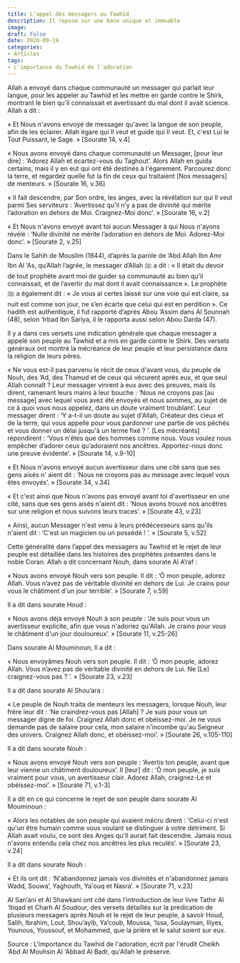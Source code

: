 ```yaml
---
title: L’appel des messagers au Tawhid
description: Il repose sur une base unique et immuable
image:
draft: False
date: 2020-09-19
categories:
- Articles
tags:
- L'importance du Tawhid de l'adoration
---
```


Allah a envoyé dans chaque communauté un messager qui parlait leur langue, pour les
appeler au Tawhid et les mettre en garde contre le Shirk, montrant le bien qu’il
connaissait et avertissant du mal dont il avait science. Allah a dit :

« Et Nous n'avons envoyé de messager qu'avec la langue de son peuple, afin de les
éclairer. Allah égare qui Il veut et guide qui Il veut. Et, c'est Lui le Tout Puissant, le
Sage. » [Sourate 14, v.4]

« Nous avons envoyé dans chaque communauté un Messager, [pour leur dire] : ‘Adorez
Allah et écartez-vous du Taghout’. Alors Allah en guida certains, mais il y en eut qui ont
été destinés à l'égarement. Parcourez donc la terre, et regardez quelle fut la fin de ceux
qui traitaient [Nos messagers] de menteurs. » [Sourate 16, v.36]

« Il fait descendre, par Son ordre, les anges, avec la révélation sur qui Il veut parmi
Ses serviteurs : ‘Avertissez qu'il n’y a pas de divinité qui mérite l’adoration en dehors
de Moi. Craignez-Moi donc’. » [Sourate 16, v.2]

« Et Nous n'avons envoyé avant toi aucun Messager à qui Nous n'ayons révélé : ‘Nulle
divinité ne mérite l’adoration en dehors de Moi. Adorez-Moi donc’. » [Sourate 2, v.25]

Dans le Sahih de Mouslim (1844), d’après la parole de ‘Abd Allah Ibn Amr Ibn Al ‘As,
qu’Allah l’agrée, le messager d’Allah ﷺ a dit : « Il était du devoir de tout prophète
avant moi de guider sa communauté au bien qu’il connaissait, et de l’avertir du mal dont
il avait connaissance ». Le prophète ﷺ a également dit : « Je vous ai certes laissé
sur une voie qui est claire, sa nuit est comme son jour, ne s’en écarte que celui qui est
en perdition ». Ce hadith est authentique, il fut rapporté d’après Abou ‘Assim dans Al
Sounnah (48), selon ‘Irbad Ibn Sariya, il le rapporta aussi selon Abou Darda (47).

Il y a dans ces versets une indication générale que chaque messager a appelé son peuple au
Tawhid et a mis en garde contre le Shirk. Des versets généraux ont montré la mécréance de
leur peuple et leur persistance dans la religion de leurs pères.

« Ne vous est-il pas parvenu le récit de ceux d'avant vous, du peuple de Nouh, des ‘Ad,
des Thamud et de ceux qui vécurent après eux, et que seul Allah connaît ? Leur messager
vinrent à eux avec des preuves, mais ils dirent, ramenant leurs mains à leur bouche :
‘Nous ne croyons pas [au message] avec lequel vous avez été envoyés et nous sommes, au
sujet de ce à quoi vous nous appelez, dans un doute vraiment troublant’. Leur messager
dirent : ‘Y a-t-il un doute au sujet d'Allah, Créateur des cieux et de la terre, qui vous
appelle pour vous pardonner une partie de vos péchés et vous donner un délai jusqu'à un
terme fixé ? ’. [Les mécréants] répondirent : ‘Vous n'êtes que des hommes comme nous. Vous
voulez nous empêcher d’adorer ceux qu’adoraient nos ancêtres. Apportez-nous donc une
preuve évidente’. » [Sourate 14, v.9-10]

« Et Nous n'avons envoyé aucun avertisseur dans une cité sans que ses gens aisés n'
aient dit : ‘Nous ne croyons pas au message avec lequel vous êtes
envoyés’. » [Sourate 34, v.34]

« Et c'est ainsi que Nous n'avons pas envoyé avant toi d'avertisseur en une cité, sans
que ses gens aisés n'aient dit : ‘Nous avons trouvé nos ancêtres sur une religion et nous
suivons leurs traces’. » [Sourate 43, v.23]

« Ainsi, aucun Messager n'est venu à leurs prédécesseurs sans qu'ils n'aient dit :
‘C'est un magicien ou un possédé ! ’. » [Sourate 5, v.52]

Cette généralité dans l’appel des messagers au Tawhid et le rejet de leur peuple est
détaillée dans les histoires des prophètes présentes dans le noble Coran. Allah a dit
concernant Nouh, dans sourate Al A’raf :

« Nous avons envoyé Nouh vers son peuple. Il dit : ‘Ô mon peuple, adorez Allah. Vous
n’avez pas de véritable divinité en dehors de Lui. Je crains pour vous le châtiment d'un
jour terrible’. » [Sourate 7, v.59]

Il a dit dans sourate Houd :

« Nous avons déjà envoyé Nouh à son peuple : ‘Je suis pour vous un avertisseur
explicite, afin que vous n'adoriez qu'Allah. Je crains pour vous le châtiment d'un jour
douloureux’. » [Sourate 11, v.25-26]

Dans sourate Al Mouminoun, Il a dit :

« Nous envoyâmes Nouh vers son peuple. Il dit : ‘Ô mon peuple, adorez Allah. Vous
n’avez pas de véritable divinité en dehors de Lui. Ne [Le] craignez-vous
pas ? ’. » [Sourate 23, v.23]

Il a dit dans sourate Al Shou’ara :

« Le peuple de Nouh traita de menteurs les messagers, lorsque Nouh, leur frère leur
dit : ‘Ne craindrez-vous pas [Allah] ? Je suis pour vous un messager digne de foi.
Craignez Allah donc et obéissez-moi. Je ne vous demande pas de salaire pour cela, mon
salaire n'incombe qu'au Seigneur des univers. Craignez Allah donc, et
obéissez-moi’. » [Sourate 26, v.105-110]

Il a dit dans sourate Nouh :

« Nous avons envoyé Nouh vers son peuple : ‘Avertis ton peuple, avant que leur vienne
un châtiment douloureux’. Il [leur] dit : ‘Ô mon peuple, je suis vraiment pour vous, un
avertisseur clair. Adorez Allah, craignez-Le et obéissez-moi’. » [Sourate 71, v.1-3]

Il a dit en ce qui concerne le rejet de son peuple dans sourate Al Mouminoun :

« Alors les notables de son peuple qui avaient mécru dirent : ‘Celui-ci n'est qu'un
être humain comme vous voulant se distinguer à votre détriment. Si Allah avait voulu, ce
sont des Anges qu'Il aurait fait descendre. Jamais nous n'avons entendu cela chez nos
ancêtres les plus reculés’. » [Sourate 23, v.24]

Il a dit dans sourate Nouh :

« Et ils ont dit : ‘N'abandonnez jamais vos divinités et n'abandonnez jamais Wadd,
Souwa’, Yaghouth, Ya'ouq et Nasra’. » [Sourate 71, v.23]

Al San’ani et Al Shawkani ont cité dans l’introduction de leur livre Tathir Al ‘Itiqad et
Charh Al Soudour, des versets détaillés sur la prédication de plusieurs messagers après
Nouh et le rejet de leur peuple, à savoir Houd, Salih, Ibrahim, Lout, Shou’ayib, Ya’coub,
Moussa, ‘Issa, Soulayman, Iliyes, Younous, Youssouf, et Mohammed, que la prière et le
salut soient sur eux.

Source : L'importance du Tawhid de l'adoration, écrit par l'érudit Cheikh ‘Abd Al Mouhsin
Al ‘Abbad Al Badr, qu'Allah le préserve.
